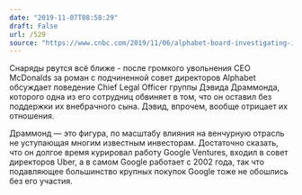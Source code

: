 ```yaml
---
date: "2019-11-07T08:58:29"
draft: False
url: /529
source: "https://www.cnbc.com/2019/11/06/alphabet-board-investigating-inappropriate-relationships-by-execs.html"
---
```


Снаряды рвутся всё ближе - после громкого увольнения CEO McDonalds за роман с подчиненной совет директоров Alphabet обсуждает поведение Chief Legal Officer группы Дэвида Драммонда, которого одна из его сотрудниц обвиняет в том, что он оставил без поддержки их внебрачного сына. Дэвид, впрочем, вообще отрицает их отношения.

Драммонд — это фигура, по масштабу влияния на венчурную отрасль не уступающая многим известным инвесторам. Достаточно сказать, что он долгое время курировал работу Google Ventures, входил в совет директоров Uber, а в самом Google работает с 2002 года, так что подавляющее большинство крупных покупок Google тоже не обошлись без его участия.
